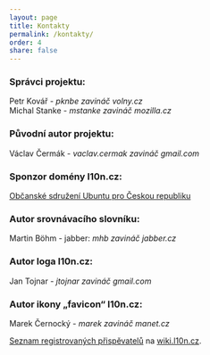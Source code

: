 ```yaml
---
layout: page
title: Kontakty
permalink: /kontakty/
order: 4
share: false
---
```


### Správci projektu:
Petr Kovář - *pknbe zavináč volny.cz* <br>
Michal Stanke - *mstanke zavináč mozilla.cz*

### Původní autor projektu:
Václav Čermák - *vaclav.cermak zavináč gmail.com*

### Sponzor domény l10n.cz:
[Občanské sdružení Ubuntu pro Českou republiku](https://sdruzeni.ubuntu.cz/)

### Autor srovnávacího slovníku:
Martin Böhm - jabber: *mhb zavináč jabber.cz*

### Autor loga l10n.cz:
Jan Tojnar - *jtojnar zavináč gmail.com*

### Autor ikony „favicon“ l10n.cz:
Marek Černocký - *marek zavináč manet.cz*

[Seznam registrovaných přispěvatelů](https://wiki.l10n.cz/Speciální:Listusers) na [wiki.l10n.cz](https://wiki.l10n.cz/).
